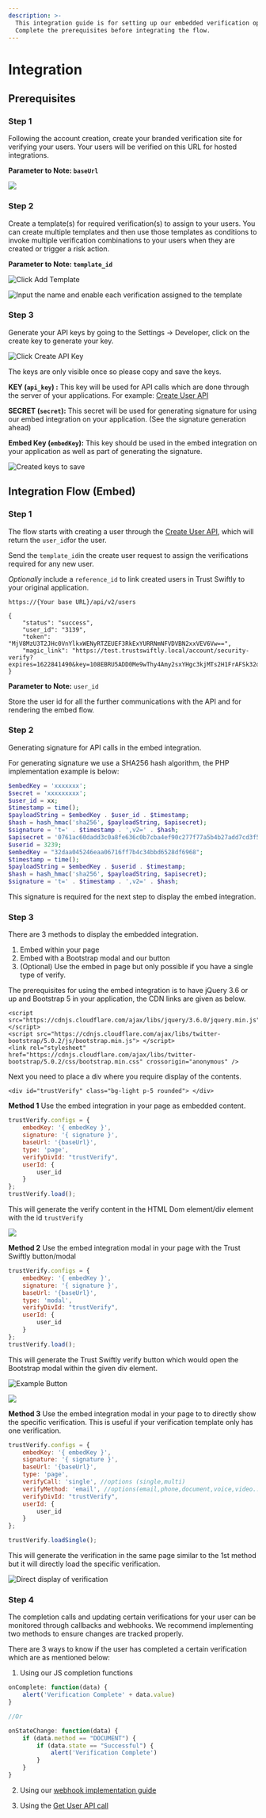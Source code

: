 ```yaml
---
description: >-
  This integration guide is for setting up our embedded verification option.
  Complete the prerequisites before integrating the flow.
---
```


# Integration

## **Prerequisites**

### Step 1

Following the account creation, create your branded verification site for verifying your users. Your users will be verified on this URL for hosted integrations.

**Parameter to Note: `baseUrl`**

![](.gitbook/assets/image%20%2826%29.png)

### Step 2

Create a template\(s\) for required verification\(s\) to assign to your users. You can create multiple templates and then use those templates as conditions to invoke multiple verification combinations to your users when they are created or trigger a risk action.

**Parameter to Note: `template_id`**

![Click Add Template](.gitbook/assets/image%20%2827%29.png)

![Input the name and enable each verification assigned to the template](.gitbook/assets/image%20%2828%29.png)

###  Step **3** <a id="step-2"></a>

Generate your API keys by going to the Settings -&gt; Developer, click on the create key to generate your key.

![Click Create API Key](.gitbook/assets/image%20%2825%29.png)

The keys are only visible once so please copy and save the keys.



**KEY \(`api_key`\) :** This key will be used for API calls which are done through the server of your applications. For example: [Create User API](users.md#create-user)

**SECRET \(`secret`\):** This secret will be used for generating signature for using our embed integration on your application. \(See the signature generation ahead\)

**Embed Key \(`embedKey`\):** This key should be used in the embed integration on your application as well as part of generating the signature.

![Created keys to save](.gitbook/assets/image%20%2822%29.png)

## Integration Flow \(Embed\)

### Step **1** <a id="step-2"></a>

The flow starts with creating a user through the [Create User API](users.md#create-user), which will return the `user_id`for the user.

Send the `template_id`in the create user request to assign the verifications required for any new user.

_Optionally_ include a `reference_id` to link created users in Trust Swiftly to your original application.

```text
https://{Your base URL}/api/v2/users

{
    "status": "success",
    "user_id": "3139",
    "token": "MjV8MzU3T2JHc0VnYlkxWENyRTZEUEF3RkExYURRNmNFVDVBN2xxVEV6Vw==",
    "magic_link": "https://test.trustswiftly.local/account/security-verify?expires=1622841490&key=108EBRU5ADD0Me9wThy4Amy2sxYHgc3kjMTs2H1FrAFSk32q2ICwL&signature=145c56ab2f9229b211a1f5c05a8fef6ca91328e47a995b31a89c45cd67c7f5b2"
}

```

**Parameter to Note:** `user_id`

Store the user id for all the further communications with the API and for rendering the embed flow. 

### Step 2 <a id="step-2"></a>

Generating signature for API calls in the embed integration.

For generating signature we use a SHA256 hash algorithm, the PHP implementation example is below:

```php
$embedKey = 'xxxxxxx';
$secret = 'xxxxxxxxx';
$user_id = xx;
$timestamp = time();
$payloadString = $embedKey . $user_id . $timestamp;
$hash = hash_hmac('sha256', $payloadString, $apisecret);
$signature = 't=' . $timestamp . ',v2=' . $hash;
$apisecret = '0761ac60dadd3c0a8fe636c0b7cba4ef90c277f77a5b4b27add7cd3f572eec58';
$userid = 3239;
$embedKey = "32daa045246eaa06716ff7b4c34bbd6528df6968";
$timestamp = time();
$payloadString = $embedKey . $userid . $timestamp;
$hash = hash_hmac('sha256', $payloadString, $apisecret);
$signature = 't=' . $timestamp . ',v2=' . $hash;
```

This signature is required for the next step to display the embed integration. 

### Step 3 <a id="step-2"></a>

There are 3 methods to display the embedded integration. 

1. Embed within your page
2. Embed with a Bootstrap modal and our button
3. \(Optional\) Use the embed in page but only possible if you have a single type of verify.

The prerequisites for using the embed integration is to have jQuery 3.6 or up and Bootstrap 5 in your application, the CDN links are given as below.

```markup
<script src="https://cdnjs.cloudflare.com/ajax/libs/jquery/3.6.0/jquery.min.js"></script>
<script src="https://cdnjs.cloudflare.com/ajax/libs/twitter-bootstrap/5.0.2/js/bootstrap.min.js"> </script>
<link rel="stylesheet" href="https://cdnjs.cloudflare.com/ajax/libs/twitter-bootstrap/5.0.2/css/bootstrap.min.css" crossorigin="anonymous" />

```

Next you need to place a div where you require display of the contents.

```markup
<div id="trustVerify" class="bg-light p-5 rounded"> </div>
```



**Method 1** Use the embed integration in your page as embedded content.

```javascript
trustVerify.configs = {
    embedKey: '{ embedKey }',
    signature: '{ signature }',
    baseUrl: '{baseUrl}',
    type: 'page',
    verifyDivId: "trustVerify",
    userId: {
        user_id
    }
};
trustVerify.load();
```

This will generate the verify content in the HTML Dom element/div element with the id `trustVerify`

![](.gitbook/assets/image%20%2824%29.png)

**Method 2** Use the embed integration modal in your page with the Trust Swiftly button/modal

```javascript
trustVerify.configs = {
    embedKey: '{ embedKey }',
    signature: '{ signature }',
    baseUrl: '{baseUrl}',
    type: 'modal',
    verifyDivId: "trustVerify",
    userId: {
        user_id
    }
};
trustVerify.load();
```

This will generate the Trust Swiftly verify button which would open the Bootstrap modal within the given div element.

![Example Button](.gitbook/assets/image%20%2820%29.png)

![](.gitbook/assets/image%20%2823%29.png)

**Method 3** Use the embed integration modal in your page to to directly show the specific verification. This is useful if your verification template only has one verification.

```javascript
trustVerify.configs = {
    embedKey: '{ embedKey }',
    signature: '{ signature }',
    baseUrl: '{baseUrl}',
    type: 'page',
    verifyCall: 'single', //options (single,multi)
    verifyMethod: 'email', //options(email,phone,document,voice,video..) only works with single call
    verifyDivId: "trustVerify",
    userId: {
        user_id
    }
};

trustVerify.loadSingle();
```

This will generate the verification in the same page similar to the 1st method but it will directly load the specific verification.

![Direct display of verification](.gitbook/assets/image%20%2821%29.png)

### Step 4 <a id="step-2"></a>

The completion calls and updating certain verifications for your user can be monitored through callbacks and webhooks. We recommend implementing two methods to ensure changes are tracked properly.

There are 3 ways to know if the user has completed a certain verification which are as mentioned below:

1. Using our JS completion functions

```javascript
onComplete: function(data) {
    alert('Verification Complete' + data.value)
}

//Or 

onStateChange: function(data) {
    if (data.method == "DOCUMENT") {
        if (data.state == "Successful") {
            alert('Verification Complete')
        }
    }
}
```

2. Using our [webhook implementation guide](webhooks/handling-webhooks.md)

3. Using the [Get User API call](users.md#get-user)

